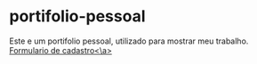 # portifolio-pessoal
 Este e um portifolio pessoal, utilizado para mostrar meu trabalho.
<a href="https://adriel-abner-aparecido.github.io/portifolio-pessoal/formulario/" style="text-decoratio:none;">Formulario de cadastro<\a>
